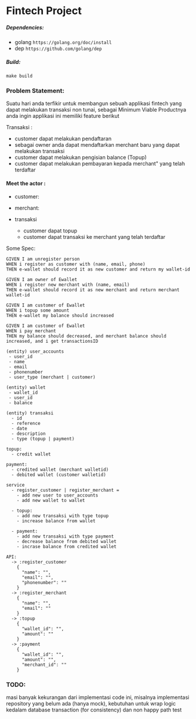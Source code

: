 # Fintech Project


##### Dependencies:
 - golang `https://golang.org/doc/install`
 - dep `https://github.com/golang/dep`
 
##### Build:
```
make build
```

### Problem Statement:

Suatu hari anda terfikir untuk membangun sebuah applikasi fintech yang dapat melakukan transaksi non tunai, sebagai Minimum Viable Productnya anda ingin applikasi ini memiliki feature berikut
 
 Transaksi : 
  - customer dapat melakukan pendaftaran 
  - sebagai owner anda dapat mendaftarkan merchant baru yang dapat melakukan transaksi 
  - customer dapat melakukan pengisian balance (Topup)
  - customer dapat melakukan pembayaran kepada merchant" yang telah terdaftar 

#### Meet the actor :
 - customer: 
 - merchant: 

 - transaksi 
    - customer dapat topup
    - customer dapat transaksi ke merchant yang telah terdaftar

Some Spec: 
```
GIVEN I am unregister person
WHEN i register as customer with (name, email, phone)
THEN e-wallet should record it as new customer and return my wallet-id

GIVEN I am owner of Ewallet
WHEN i register new merchant with (name, email)
THEN e-wallet should record it as new merchant and return merchant wallet-id

GIVEN I am customer of Ewallet
WHEN i topup some amount
THEN e-wallet my balance should increased

GIVEN I am customer of Ewallet
WHEN i pay merchant 
THEN my balance should decreased, and merchant balance should increased, and i get transactionsID
```

```
(entity) user_accounts
 - user_id
 - name
 - email
 - phonenumber
 - user_type (merchant | customer)

(entity) wallet
 - wallet_id
 - user_id
 - balance

(entity) transaksi
  - id
  - reference
  - date
  - description
  - type (topup | payment)
  
topup:
  - credit wallet

payment:
  - credited wallet (merchant walletid)
  - debited wallet (customer walletid)
```

```
service
  - register_customer | register_merchant =
    - add new user to user_accounts
    - add new wallet to wallet 

  - topup:
    - add new transaksi with type topup 
    - increase balance from wallet

  - payment:
    - add new transaksi with type payment 
    - decrease balance from debited wallet
    - incrase balance from credited wallet
```

```
API:
  -> :register_customer
    {
      "name": "",
      "email": "",
      "phonenumber": ""
    }
  -> :register_merchant
    {
      "name": "",
      "email": ""
    }
  -> :topup
    {
      "wallet_id": "",
      "amount": ""
    }
  -> :payment
    {
      "wallet_id": "",
      "amount": "",
      "merchant_id": ""
    }
 ```
 
 ### TODO:
 
 masi banyak kekurangan dari implementasi code ini, misalnya implementasi repository yang belum ada (hanya mock), kebutuhan untuk wrap logic kedalam database transaction (for consistency) dan non happy path test